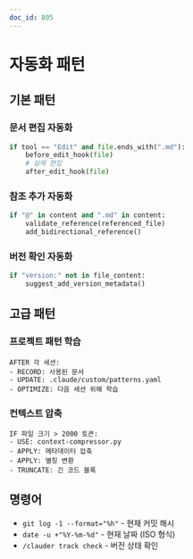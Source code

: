 ```yaml
---
doc_id: 805
---
```


# 자동화 패턴

## 기본 패턴

### 문서 편집 자동화
```python
if tool == "Edit" and file.ends_with(".md"):
    before_edit_hook(file)
    # 실제 편집
    after_edit_hook(file)
```

### 참조 추가 자동화
```python
if "@" in content and ".md" in content:
    validate_reference(referenced_file)
    add_bidirectional_reference()
```

### 버전 확인 자동화
```python
if "version:" not in file_content:
    suggest_add_version_metadata()
```

## 고급 패턴

### 프로젝트 패턴 학습
```
AFTER 각 세션:
- RECORD: 사용된 문서
- UPDATE: .claude/custom/patterns.yaml
- OPTIMIZE: 다음 세션 위해 학습
```

### 컨텍스트 압축
```
IF 파일 크기 > 2000 토큰:
- USE: context-compressor.py
- APPLY: 메타데이터 압축
- APPLY: 별칭 변환
- TRUNCATE: 긴 코드 블록
```

## 명령어

- `git log -1 --format="%h"` - 현재 커밋 해시
- `date -u +"%Y-%m-%d"` - 현재 날짜 (ISO 형식)
- `/clauder track check` - 버전 상태 확인
